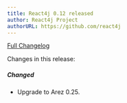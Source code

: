 ```yaml
---
title: React4j 0.12 released
author: React4j Project
authorURL: https://github.com/react4j
---
```


[Full Changelog](https://github.com/react4j/react4j/compare/v0.11...v0.12)

Changes in this release:

##### Changed
* Upgrade to Arez 0.25.
